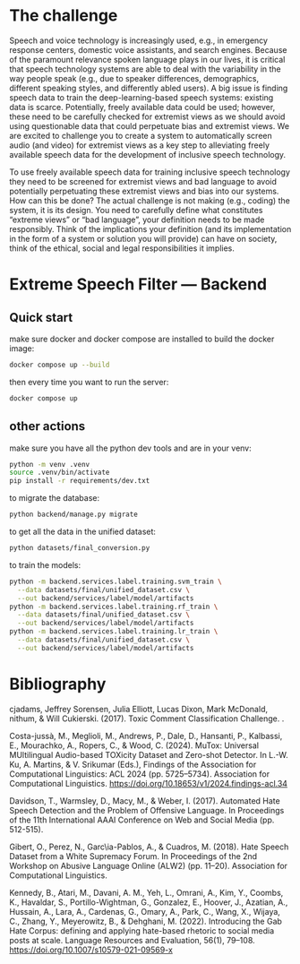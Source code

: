 # The challenge

Speech and voice technology is increasingly used, e.g., in emergency response centers, domestic voice assistants, and search engines. Because of the paramount relevance spoken language plays in our lives, it is critical that speech technology systems are able to
deal with the variability in the way people speak (e.g., due to speaker differences, demographics, different speaking styles, and differently abled users). A big issue is finding speech data to train the deep-learning-based speech systems: existing data is scarce. Potentially, freely available data could be used; however, these need to be carefully checked for extremist views as we should avoid using questionable data that could perpetuate bias and extremist views. We are excited to challenge you to create a system to automatically screen audio (and video) for extremist views as a key step to alleviating freely available speech data for the development of inclusive speech technology.

To use freely available speech data for training inclusive speech technology they need to be screened for extremist views and bad language to avoid potentially perpetuating these extremist views and bias into our systems. How can this be done? The actual challenge is not making (e.g., coding) the system, it is its design. You need to carefully define what constitutes “extreme views” or “bad language”, your definition needs to be made responsibly. Think of the implications your definition (and its implementation in the form of a system or solution you will provide) can have on society, think of the ethical, social and legal responsibilities it implies.

# Extreme Speech Filter — Backend

## Quick start
make sure docker and docker compose are installed
to build the docker image:
```bash
docker compose up --build
```
then every time you want to run the server:
```bash
docker compose up
```

## other actions
make sure you have all the python dev tools and are in your venv:
```bash
python -m venv .venv
source .venv/bin/activate
pip install -r requirements/dev.txt
```
to migrate the database:
```bash
python backend/manage.py migrate
```
to get all the data in the unified dataset:
```bash
python datasets/final_conversion.py
```
to train the models:
```bash
python -m backend.services.label.training.svm_train \
  --data datasets/final/unified_dataset.csv \
  --out backend/services/label/model/artifacts
python -m backend.services.label.training.rf_train \
  --data datasets/final/unified_dataset.csv \
  --out backend/services/label/model/artifacts
python -m backend.services.label.training.lr_train \
  --data datasets/final/unified_dataset.csv \
  --out backend/services/label/model/artifacts
```

# Bibliography

cjadams, Jeffrey Sorensen, Julia Elliott, Lucas Dixon, Mark McDonald, nithum, & Will Cukierski. (2017). Toxic Comment Classification Challenge. .

Costa-jussà, M., Meglioli, M., Andrews, P., Dale, D., Hansanti, P., Kalbassi, E., Mourachko, A., Ropers, C., & Wood, C. (2024). MuTox: Universal MUltilingual Audio-based TOXicity Dataset and Zero-shot Detector. In L.-W. Ku, A. Martins, & V. Srikumar (Eds.), Findings of the Association for Computational Linguistics: ACL 2024 (pp. 5725–5734). Association for Computational Linguistics. https://doi.org/10.18653/v1/2024.findings-acl.34

Davidson, T., Warmsley, D., Macy, M., & Weber, I. (2017). Automated Hate Speech Detection and the Problem of Offensive Language. In Proceedings of the 11th International AAAI Conference on Web and Social Media (pp. 512-515).

Gibert, O., Perez, N., Garc\ia-Pablos, A., & Cuadros, M. (2018). Hate Speech Dataset from a White Supremacy Forum. In Proceedings of the 2nd Workshop on Abusive Language Online (ALW2) (pp. 11–20). Association for Computational Linguistics.

Kennedy, B., Atari, M., Davani, A. M., Yeh, L., Omrani, A., Kim, Y., Coombs, K., Havaldar, S., Portillo-Wightman, G., Gonzalez, E., Hoover, J., Azatian, A., Hussain, A., Lara, A., Cardenas, G., Omary, A., Park, C., Wang, X., Wijaya, C., Zhang, Y., Meyerowitz, B., & Dehghani, M. (2022). Introducing the Gab Hate Corpus: defining and applying hate-based rhetoric to social media posts at scale. Language Resources and Evaluation, 56(1), 79–108. https://doi.org/10.1007/s10579-021-09569-x
